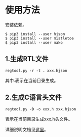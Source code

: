 # 使用方法

安装依赖。
```
$ pip3 install --user hjson
$ pip3 install --user mistletoe
$ pip3 install --user mako
```

## 1.生成RTL文件

```
regtool.py -r -t . xxx.hjson
```

其中.表示在当前目录生成。

## 2.生成C语言头文件

```
regtool.py -D -o xxx.h xxx.hjson
```

表示在当前目录生成xxx.h头文件。



详细说明文档见[这里](https://docs.opentitan.org/doc/rm/register_tool/)。